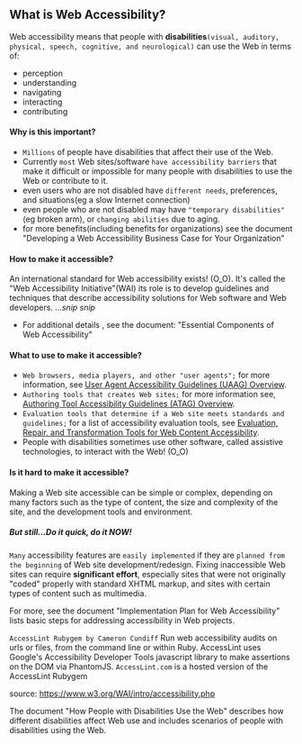 ## What is Web Accessibility?
Web accessibility means that people with **disabilities**`(visual, auditory, physical, speech, cognitive, and neurological)` can use the Web in terms of:
- perception
- understanding
- navigating
- interacting
- contributing

#### Why is this important?
- `Millions` of people have disabilities that affect their use of the Web.
- Currently `most` Web sites/software `have accessibility barriers` that make it difficult or impossible for many people with disabilities to use the Web or contribute to it.
- even users who are not disabled have `different needs`, preferences, and situations(eg a slow Internet connection)
- even people who are not disabled may have `"temporary disabilities"` (eg broken arm), or `changing abilities` due to aging.
- for more benefits(including benefits for organizations) see the document "Developing a Web Accessibility Business Case for Your Organization"




#### How to make it accessible?
An international standard for Web accessibility exists! (O_O). It's called the "Web Accessibility Initiative"(WAI) its role is to develop guidelines and techniques that describe accessibility solutions for Web software and Web developers.
...*snip snip*
- For additional details , see the document: "Essential Components of Web Accessibility"


#### What to use to make it accessible?
- `Web browsers, media players, and other "user agents";` for more information, see [User Agent Accessibility Guidelines (UAAG) Overview](https://www.w3.org/WAI/intro/uaag.php).
- `Authoring tools that creates Web sites;` for more information see, [Authoring Tool Accessibility Guidelines (ATAG) Overview](https://www.w3.org/WAI/intro/atag.php).
- `Evaluation tools that determine if a Web site meets standards and guidelines;` for a list of accessibility evaluation tools, see [Evaluation, Repair, and Transformation Tools for Web Content Accessibility](https://www.w3.org/WAI/ER/tools/).
- People with disabilities sometimes use other software, called assistive technologies, to interact with the Web! (O_O)


#### Is it hard to make it accessible?
Making a Web site accessible can be simple or complex, depending on many factors such as the type of content, the size and complexity of the site, and the development tools and environment.
##### But still...Do it quick, do it NOW!
`Many` accessibility features are `easily implemented` if they are `planned from the beginning` of Web site development/redesign.
Fixing inaccessible Web sites can require **significant effort**, especially sites that were not originally "coded" properly with standard XHTML markup, and sites with certain types of content such as multimedia.

For more, see the document "Implementation Plan for Web Accessibility" lists basic steps for addressing accessibility in Web projects.


`AccessLint Rubygem by Cameron Cundiff`
Run web accessibility audits on urls or files, from the command line or within Ruby. AccessLint uses Google's Accessibility Developer Tools javascript library to make assertions on the DOM via PhantomJS.
`AccessLint.com` is a hosted version of the AccessLint Rubygem

source:
https://www.w3.org/WAI/intro/accessibility.php

The document "How People with Disabilities Use the Web" describes how different disabilities affect Web use and includes scenarios of people with disabilities using the Web.

